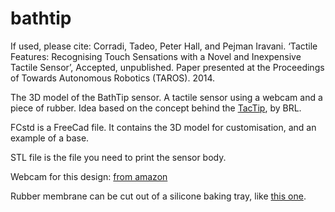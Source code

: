 bathtip
=======

If used, please cite: Corradi, Tadeo, Peter Hall, and Pejman Iravani. ‘Tactile Features: Recognising Touch Sensations with a Novel and Inexpensive Tactile Sensor’, Accepted, unpublished. Paper presented at the Proceedings of Towards Autonomous Robotics (TAROS). 2014.


The 3D model of the BathTip sensor. A tactile sensor using a webcam and a piece of rubber. Idea based on the concept behind the <a href="http://www.brl.ac.uk/researchthemes/medicalrobotics/tactip.aspx">TacTip</a>, by BRL.

FCstd is a FreeCad file. It contains the 3D model for customisation, and an example of a base.

STL file is the file you need to print the sensor body.

Webcam for this design: <a href="http://www.amazon.co.uk/eSecure-Microphone-Windows-Notebooks-Facebook/dp/B0041LK8NI/ref=sr_1_1?ie=UTF8&qid=1409138411&sr=8-1&keywords=esecure+webcam">from amazon</a>

Rubber membrane can be cut out of a silicone baking tray, like <a href="http://www.amazon.co.uk/Silicone-Bakeware-Chocolate-teacake-Fondant/dp/B00JH6MHIG/ref=sr_1_sc_1?ie=UTF8&qid=1409137404&sr=8-1-spell&keywords=bombon+baking+tray+silicone">this one</a>.

